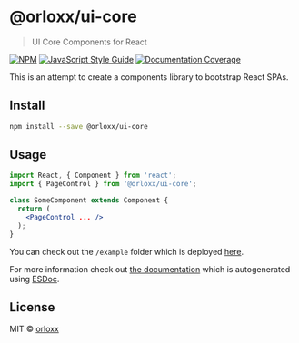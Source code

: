 # @orloxx/ui-core

> UI Core Components for React

[![NPM](https://img.shields.io/npm/v/@orloxx/ui-core.svg)](https://www.npmjs.com/package/@orloxx/ui-core)
[![JavaScript Style Guide](https://img.shields.io/badge/code_style-standard-brightgreen.svg)](https://standardjs.com)
[![Documentation Coverage](https://orloxx.github.io/ui-core/docs/badge.svg)](https://orloxx.github.io/ui-core/docs/)

This is an attempt to create a components library to bootstrap React SPAs.

## Install

```bash
npm install --save @orloxx/ui-core
```

## Usage

```jsx
import React, { Component } from 'react';
import { PageControl } from '@orloxx/ui-core';

class SomeComponent extends Component {
  return (
    <PageControl ... />
  );
}
```

You can check out the `/example` folder which is deployed [here](http://orloxx.github.io/ui-core).

For more information check out [the documentation](https://orloxx.github.io/ui-core/docs/) which is autogenerated using [ESDoc](https://esdoc.org/).

## License

MIT © [orloxx](https://github.com/orloxx)
